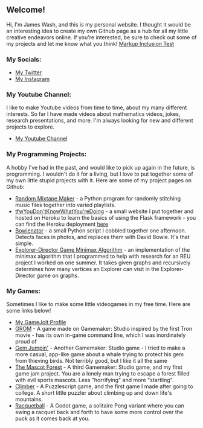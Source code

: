 ## Welcome!

Hi, I'm James Wash, and this is my personal website. I thought it would be an interesting idea to create my own Github page as a hub for all my little creative endeavors online. If you're interested, be sure to check out some of my projects and let me know what you think!
[Markup Inclusion Test](test.md)

### My Socials:
* [My Twitter](https://twitter.com/jamescwash2)
* [My Instagram](https://www.instagram.com/jamescwash2/])

### My Youtube Channel:
I like to make Youtube videos from time to time, about my many different interests. So far I have made videos about mathematics videos, jokes, research presentations, and more. I'm always looking for new and different projects to explore.
* [My Youtube Channel](https://www.youtube.com/channel/UCW8EBQ5hI9TDG6Q5gk4-Jfg)

### My Programming Projects:
A hobby I've had in the past, and would like to pick up again in the future, is programming. I wouldn't do it for a living, but I love to put together some of my own little stupid projects with it. Here are some of my project pages on Github:
* [Random Mixtape Maker](https://james-wash.github.io/Random-Mixtape-Maker/) - a Python program for randomly stitching music files together into varied playlists.
* [tfwYouDon'tKnowWhatYou'reDoing](https://github.com/james-wash/tfwYouDon-tKnowWhatYou-reDoing) - a small website I put together and hosted on Heroku to learn the basics of using the Flask framework - you can find the Heroku deployment [here](https://tfw-youdontknowwhatyouredoing.herokuapp.com/)
* [Bowienator](https://james-wash.github.io/Bowienator/index.html) - a small Python script I cobbled together one afternoon. Detects faces in photos, and replaces them with David Bowie. It's that simple.
* [Explorer-Director Game Minimax Algorithm](https://github.com/james-wash/the-stupidest-minimax-ever) - an implementation of the minimax algorithm that I programmed to help with research for an REU project I worked on one summer. It takes given graphs and recursively determines how many vertices an Explorer can visit in the Explorer-Director game on graphs.

### My Games:
Sometimes I like to make some little videogames in my free time. Here are some links below!
* [My GameJolt Profile](https://gamejolt.com/@GamingWalrus)
* [GROM](https://gamejolt.com/games/grom/135759) - A game made on Gamemaker: Studio inspired by the first Tron movie - has its own in-game command line, which I was inordinately proud of
* [Gem Jumpin'](https://gamejolt.com/games/gem-jumpin/159704) - Another Gamemaker: Studio game - I tried to make a more casual, app-like game about a whale trying to protect his gem from thieving birds. Not terribly good, but I like it all the same
* [The Mascot Forest](https://gamejolt.com/games/the-mascot-forest/176965) - A third Gamemaker: Studio game, and my first game jam project. You are a lonely man trying to escape a forest filled with evil sports mascots. Less "horrifying" and more "startling".
* [Climber](https://gamejolt.com/games/Climber/474728) - A Puzzlescript game, and the first game I made after going to college. A short little puzzler about climbing up and down life's mountains.
* [Racquetball](https://gamejolt.com/games/racquetball/476037) - A Godot game, a solitaire Pong variant where you can swing a racquet back and forth to have some more control over the puck as it comes back at you.
